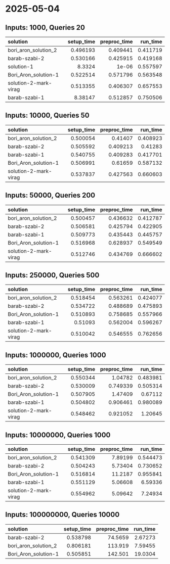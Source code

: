 # 2025-05-04

## Inputs: 1000, Queries 20

| solution              |   setup_time |   preproc_time |   run_time |
|:----------------------|-------------:|---------------:|-----------:|
| bori_aron_solution_2  |     0.496193 |       0.409441 |   0.411719 |
| barab-szabi-2         |     0.530166 |       0.425915 |   0.419168 |
| solution-1            |     8.3324   |       1e-06    |   0.557597 |
| Bori_Aron_solution-1  |     0.522514 |       0.571796 |   0.563548 |
| solution-2-mark-virag |     0.513355 |       0.406307 |   0.657553 |
| barab-szabi-1         |     8.38147  |       0.512857 |   0.750506 |

## Inputs: 10000, Queries 50

| solution              |   setup_time |   preproc_time |   run_time |
|:----------------------|-------------:|---------------:|-----------:|
| bori_aron_solution_2  |     0.500054 |       0.41407  |   0.408923 |
| barab-szabi-2         |     0.505592 |       0.409213 |   0.41283  |
| barab-szabi-1         |     0.540755 |       0.409283 |   0.417701 |
| Bori_Aron_solution-1  |     0.506991 |       0.61659  |   0.587132 |
| solution-2-mark-virag |     0.537837 |       0.427563 |   0.660603 |

## Inputs: 50000, Queries 200

| solution              |   setup_time |   preproc_time |   run_time |
|:----------------------|-------------:|---------------:|-----------:|
| bori_aron_solution_2  |     0.500457 |       0.436632 |   0.412787 |
| barab-szabi-2         |     0.506581 |       0.425794 |   0.422905 |
| barab-szabi-1         |     0.509773 |       0.435443 |   0.445757 |
| Bori_Aron_solution-1  |     0.516968 |       0.628937 |   0.549549 |
| solution-2-mark-virag |     0.512746 |       0.434769 |   0.666602 |

## Inputs: 250000, Queries 500

| solution              |   setup_time |   preproc_time |   run_time |
|:----------------------|-------------:|---------------:|-----------:|
| bori_aron_solution_2  |     0.518454 |       0.563261 |   0.424077 |
| barab-szabi-2         |     0.534722 |       0.488689 |   0.475893 |
| Bori_Aron_solution-1  |     0.510893 |       0.758685 |   0.557966 |
| barab-szabi-1         |     0.51093  |       0.562004 |   0.596267 |
| solution-2-mark-virag |     0.510042 |       0.546555 |   0.762656 |

## Inputs: 1000000, Queries 1000

| solution              |   setup_time |   preproc_time |   run_time |
|:----------------------|-------------:|---------------:|-----------:|
| bori_aron_solution_2  |     0.550344 |       1.04782  |   0.483981 |
| barab-szabi-2         |     0.530009 |       0.749339 |   0.505314 |
| Bori_Aron_solution-1  |     0.507905 |       1.47409  |   0.67112  |
| barab-szabi-1         |     0.504802 |       0.906461 |   0.980089 |
| solution-2-mark-virag |     0.548462 |       0.921052 |   1.20645  |

## Inputs: 10000000, Queries 1000

| solution              |   setup_time |   preproc_time |   run_time |
|:----------------------|-------------:|---------------:|-----------:|
| bori_aron_solution_2  |     0.541309 |        7.89199 |   0.544473 |
| barab-szabi-2         |     0.504243 |        5.73404 |   0.730652 |
| Bori_Aron_solution-1  |     0.516814 |       11.2187  |   0.955841 |
| barab-szabi-1         |     0.551129 |        5.06608 |   6.59336  |
| solution-2-mark-virag |     0.554962 |        5.09642 |   7.24934  |

## Inputs: 100000000, Queries 10000

| solution             |   setup_time |   preproc_time |   run_time |
|:---------------------|-------------:|---------------:|-----------:|
| barab-szabi-2        |     0.538798 |        74.5659 |    2.67273 |
| bori_aron_solution_2 |     0.806181 |       113.919  |    7.59455 |
| Bori_Aron_solution-1 |     0.505851 |       142.501  |   19.0304  |